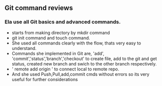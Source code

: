 
## Git command reviews
### Ela use all Git basics and advanced commands. 
* starts from making directory by mkdir command
* git init command and touch command.
* She used all commands clearly with the flow, thats very easy to understand.
* Commands she implemented in Git are, 'add', 'commit','status','branch','checkout' to create file, add to the git and get status, created new branch and swich to the other branch respectively.
* ' remote add origin ' to connect local to remote repo.
* And she used Push,Pull,add,commit cmds without errors so its very useful for further considerations
